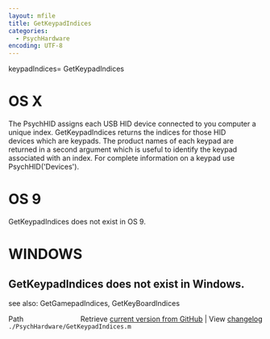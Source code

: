 ```yaml
---
layout: mfile
title: GetKeypadIndices
categories:
  - PsychHardware
encoding: UTF-8
---
```


keypadIndices= GetKeypadIndices  

# OS X  

The PsychHID assigns each USB HID device connected to you computer a  
unique index. GetKeypadIndices returns the indices for those HID  
devices which are keypads.  The product names of each keypad are  
returned in a second argument which is useful to identify the keypad  
associated with an index.  For complete information on a keypad use  
PsychHID('Devices').  

# OS 9  

GetKeypadIndices does not exist in OS 9.  

# WINDOWS  

GetKeypadIndices does not exist in Windows.  
----  

see also: GetGamepadIndices, GetKeyBoardIndices  


<div class="code_header" style="text-align:right;">
  <span style="float:left;">Path&nbsp;&nbsp;</span> <span class="counter">Retrieve <a href=
  "https://raw.github.com/Psychtoolbox-3/Psychtoolbox-3/beta/./PsychHardware/GetKeypadIndices.m">current version from GitHub</a> | View <a href=
  "https://github.com/Psychtoolbox-3/Psychtoolbox-3/commits/beta/./PsychHardware/GetKeypadIndices.m">changelog</a></span>
</div>
<div class="code">
  <code>./PsychHardware/GetKeypadIndices.m</code>
</div>
